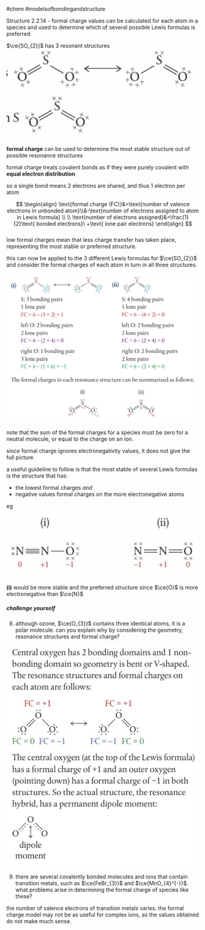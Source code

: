 #chem #modelsofbondingandstructure   
  
Structure 2.2.14 - formal charge values can be calculated for each atom in a species and used to determine which of several possible Lewis formulas is preferred  
  
$\ce{SO_{2}}$ has 3 resonant structures  
![so2 resonant structures.png](Media/1%20Structure/1.2/2%20covalent/so2%20resonant%20structures.png)  
  
**formal charge** can be used to determine the most stable structure out of possible resonance structures  
  
formal charge treats covalent bonds as if they were purely covalent with **equal electron distribution**  
  
so a single bond means 2 electrons are shared, and thus 1 electron per atom  
  
$$  
\begin{align}  
\text{formal charge (FC)}&=\text{number of valence electrons in unbonded atom}\\&-\text{number of electrons assigned to atom in Lewis formula} \\ \\  
\text{number of electrons assigned}&=\frac{1}{2}\text{ bonded electrons}\ +\text{ lone pair electrons}  
\end{align}  
$$  
low formal charges mean that less charge transfer has taken place, representing the most stable or preferred structure.  
  
this can now be applied to the 3 different Lewis formulas for $\ce{SO_{2}}$ and consider the formal charges of each atom in turn in all three structures.  
  
![formal charge of so2.png](Media/1%20Structure/1.2/2%20covalent/formal%20charge%20of%20so2.png)  
  
note that the sum of the formal charges for a species must be zero for a neutral molecule, or equal to the charge on an ion.  
  
since formal charge ignores electronegativity values, it does not give the full picture.  
  
a useful guideline to follow is that the most stable of several Lewis formulas is the structure that has:  
- the lowest formal charges *and*  
- negative values formal charges on the more electronegative atoms  
  
eg  
![formal charge and electronegativity.png](Media/1%20Structure/1.2/2%20covalent/formal%20charge%20and%20electronegativity.png)  
  
**(i)** would be more stable and the preferred structure since $\ce{O}$ is more electronegative than $\ce{N}$   
  
##### challenge yourself  
8. although ozone, $\ce{O_{3}}$ contains three identical atoms, it is a polar molecule. can you explain why by considering the geometry, resonance structures and formal charge?  
  
![ozone formal charge+resonance structures.png](Media/1%20Structure/1.2/2%20covalent/ozone%20formal%20charge+resonance%20structures.png)  
  
9. there are several covalently bonded molecules and ions that contain transition metals, such as $\ce{FeBr_{3}}$ and $\ce{MnO_{4}^{-}}$. what problems arise in determining the formal charge of species like these?  
  
the number of valence electrons of transition metals varies. the formal charge model may not be as useful for complex ions, as the values obtained do not make much sense.